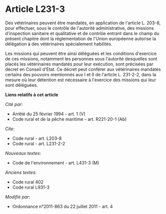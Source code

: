 # Article L231-3

Des vétérinaires peuvent être mandatés, en application de l'article L. 203-8, pour effectuer, sous le contrôle de l'autorité
administrative, des missions d'inspection sanitaire et qualitative et de contrôle entrant dans le champ du présent chapitre
dont la réglementation de l'Union européenne autorise la délégation à des vétérinaires spécialement habilités. 

Les missions qui peuvent être ainsi déléguées et les conditions d'exercice de ces missions, notamment les personnes sous
l'autorité desquelles sont placés les vétérinaires mandatés pour leur exécution, sont précisées par décret en Conseil d'Etat.
Ce décret peut conférer aux vétérinaires mandatés certains des pouvoirs mentionnés aux I et II de l'article L. 231-2-2, dans
la mesure où leur détention est nécessaire à l'exercice des missions qui leur sont déléguées.

**Liens relatifs à cet article**

_Cité par_:

  - Arrêté du 25 février 1994 - art. 1 (V)
  - Code rural et de la pêche maritime - art. R221-20-1 (Ab)

_Cite_:

  - Code rural - art. L203-8
  - Code rural - art. L231-2-2

_Nouveaux textes_:

  - Code de l'environnement - art. L431-3 (M)

_Anciens textes_:

  - Code rural 402
  - Code rural L931-3

_Modifié par_:

  - Ordonnance n°2011-863 du 22 juillet 2011 - art. 4
